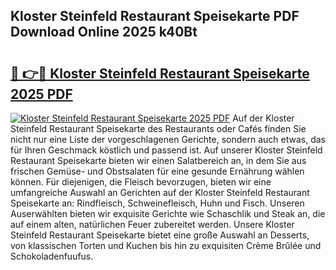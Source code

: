 ## Kloster Steinfeld Restaurant Speisekarte PDF Download Online 2025 k40Bt

# <h2><a href="http://gcadoh.nevu.top/?p=Kloster+Steinfeld+Restaurant+Speisekarte">🔗 👉🔴 Kloster Steinfeld Restaurant Speisekarte 2025 PDF</a></h2>

[![Kloster Steinfeld Restaurant Speisekarte 2025 PDF](https://i.imgur.com/dBaPXMq.png)](http://gcadoh.nevu.top/?p=Kloster+Steinfeld+Restaurant+Speisekarte)
Auf der Kloster Steinfeld Restaurant Speisekarte des Restaurants oder Cafés finden Sie nicht nur eine Liste der vorgeschlagenen Gerichte, sondern auch etwas, das für Ihren Geschmack köstlich und passend ist. Auf unserer Kloster Steinfeld Restaurant Speisekarte bieten wir einen Salatbereich an, in dem Sie aus frischen Gemüse- und Obstsalaten für eine gesunde Ernährung wählen können. Für diejenigen, die Fleisch bevorzugen, bieten wir eine umfangreiche Auswahl an Gerichten auf der Kloster Steinfeld Restaurant Speisekarte an: Rindfleisch, Schweinefleisch, Huhn und Fisch. Unseren Auserwählten bieten wir exquisite Gerichte wie Schaschlik und Steak an, die auf einem alten, natürlichen Feuer zubereitet werden. Unsere Kloster Steinfeld Restaurant Speisekarte bietet eine große Auswahl an Desserts, von klassischen Torten und Kuchen bis hin zu exquisiten Crème Brûlée und Schokoladenfuufus.
